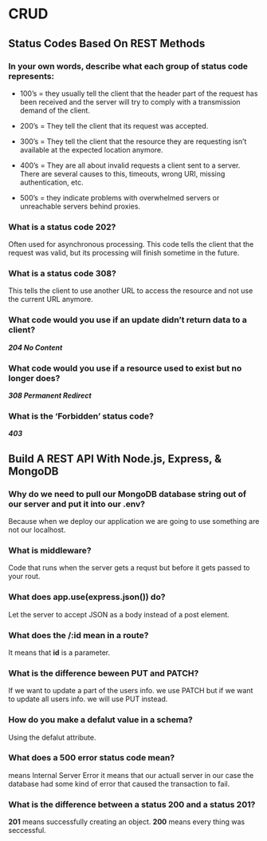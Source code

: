# CRUD

## Status Codes Based On REST Methods

### In your own words, describe what each group of status code represents:

- 100’s = they usually tell the client that the header part of the request has been received and the server will try to comply with a transmission demand of the client.

- 200’s = They tell the client that its request was accepted.

- 300’s = They tell the client that the resource they are requesting isn’t available at the expected location anymore. 

- 400’s =  They are all about invalid requests a client sent to a server. There are several causes to this, timeouts, wrong URI, missing authentication, etc.

- 500’s = they indicate problems with overwhelmed servers or unreachable servers behind proxies.

### What is a status code 202?

Often used for asynchronous processing. This code tells the client that the request was valid, but its processing will finish sometime in the future. 

### What is a status code 308?

This tells the client to use another URL to access the resource and not use the current URL anymore. 

### What code would you use if an update didn’t return data to a client?

***204 No Content***

### What code would you use if a resource used to exist but no longer does?

***308 Permanent Redirect***

### What is the ‘Forbidden’ status code?

***403***

## Build A REST API With Node.js, Express, & MongoDB

### Why do we need to pull our MongoDB database string out of our server and put it into our .env?

Because when we deploy our application we are going to use something are not our localhost.

### What is middleware?

Code that runs when the server gets a requst but before it gets passed to your rout.

### What does app.use(express.json()) do?

Let the server to accept JSON as a body instead of a post element.

### What does the /:id mean in a route?

It means that **id** is a parameter.

### What is the difference beween PUT and PATCH?

If we want to update a part of the users info. we use PATCH but if we want to update all users info. we will use PUT instead.

### How do you make a defalut value in a schema?

Using the defalut attribute.

### What does a 500 error status code mean?

means Internal Server Error it means that our actuall server in our case the database had some kind of error that caused the transaction to fail.

### What is the difference between a status 200 and a status 201?

**201** means successfully creating an object.
**200** means every thing was seccessful.

